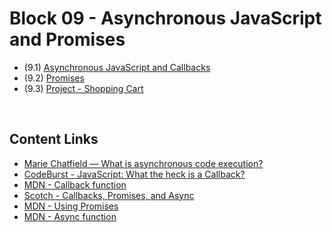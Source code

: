 # Block 09 - Asynchronous JavaScript and Promises

- (9.1) [Asynchronous JavaScript and Callbacks](https://github.com/LeonarDev/Trybe/tree/main/Exercises/fundamentals/block_09/9.1)
- (9.2) [Promises]()
- (9.3) [Project - Shopping Cart]()

<br>

## Content Links
- [Marie Chatfield — What is asynchronous code execution?](http://mariechatfield.com/tutorials/explanations/asynchronous-code.html)
- [CodeBurst - JavaScript: What the heck is a Callback?](https://codeburst.io/javascript-what-the-heck-is-a-callback-aba4da2deced)
- [MDN - Callback function](https://developer.mozilla.org/en-US/docs/Glossary/Callback_function)
- [Scotch - Callbacks, Promises, and Async](https://scotch.io/courses/10-need-to-know-javascript-concepts/callbacks-promises-and-async)
- [MDN - Using Promises](https://developer.mozilla.org/en-US/docs/Web/JavaScript/Guide/Using_promises)
- [MDN - Async function](https://developer.mozilla.org/en-US/docs/Web/JavaScript/Reference/Statements/async_function)
